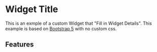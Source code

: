 # Widget Title

This is an exmple of a custom Widget that "Fill in Widget Details". This example is based on [Bootstrap 5](https://getbootstrap.com/) with no custom css.

## Features
